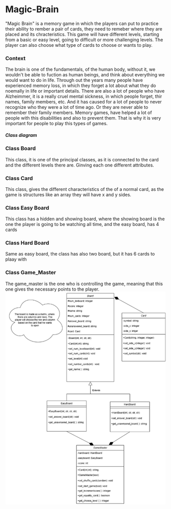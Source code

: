 # Magic-Brain
"Magic Brain" is a memory game in which the players can put to practice their ability to rember a pair of cards, they need to remeber where they are placed and its chracteristics. This game will have different levels, starting from a basic or easy level, going to difficult or more challenging levels. The player can also choose what type of cards to choose or wants to play.
### Context
The brain is one of the fundamentals, of the human body, without it, we wouldn't be able to fuction as human beings, and think about everything we would want to do in life. Through out the years many people have experienced memory loss, in which they forget a lot about what they do noemally in life or important details. There are also a lot of people who have Alzheimmer, it is a really cruel mental sickness, in which people forget, thir names, family members, etc. And it has caused for a lot of people to never recognize who they were a lot of time ago. Or they are never able to remember their family members. Memory games, have helped a lot of people with this disabilities and also to prevent them. That is why it is very important for people to play this types of games.
##### Class diagram
### Class Board
This class, it is one of the principal classes, as it is connected to the card and the different levels there are. Ginving each one different attributes.
### Class Card
This class, gives the different characteristics of the of a normal card, as the game is structures like an array they will have x and y sides.
### Class Easy Board
This class has a hidden and showing board, where the showing board is the one the player is going to be watching all time, and the easy board, has 4 cards
### Class Hard Board
Same as easy board, the class has also two board, but it has 6 cards to plaay with
### Class Game_Master
The game_master is the one who is controlling the game, meaning that this one gives the necessary points to the player.
![Diagrama drawio](https://github.com/amazingly145/Magic-Brain/blob/main/magic_brain_2%20(2).jpg?raw=true)
